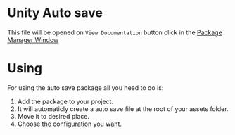 # Unity Auto save

This file will be opened on `View Documentation` button click in the [Package Manager Window](https://docs.unity3d.com/Manual/upm-ui.html)

# Using

For using the auto save package all you need to do is:
1. Add the package to your project.
2. It will automaticly create a auto save file at the root of your assets folder.
3. Move it to desired place.
4. Choose the configuration you want.

